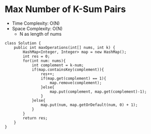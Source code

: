 # Max Number of K-Sum Pairs

- Time Complexity: O(N)
- Space Complexity: O(N)
  - N as length of nums

```
class Solution {
    public int maxOperations(int[] nums, int k) {
        HashMap<Integer, Integer> map = new HashMap();
        int res = 0;
        for(int num: nums){
            int complement = k-num;
            if(map.containsKey(complement)){
                res++;
                if(map.get(complement) == 1){
                    map.remove(complement);
                }else{
                    map.put(complement, map.get(complement)-1);
                }
            }else{
                map.put(num, map.getOrDefault(num, 0) + 1);
            }
        }
        return res;
    }
}
```
